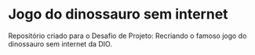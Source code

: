 # Jogo do dinossauro sem internet
Repositório criado para o Desafio de Projeto: Recriando o famoso jogo do dinossauro sem internet da DIO.
